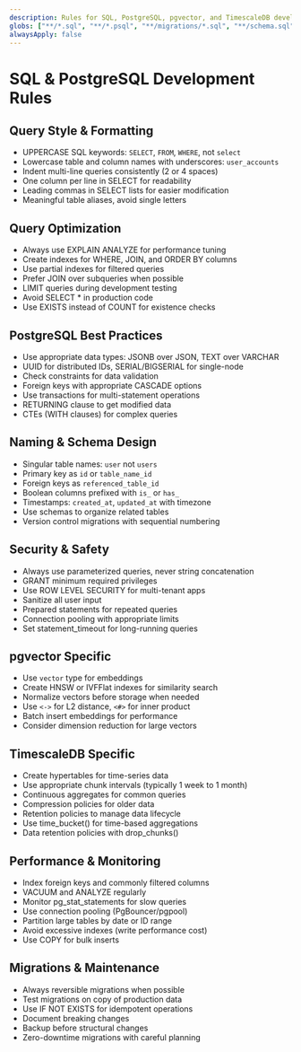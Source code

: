 ```yaml
---
description: Rules for SQL, PostgreSQL, pgvector, and TimescaleDB development
globs: ["**/*.sql", "**/*.psql", "**/migrations/*.sql", "**/schema.sql"]
alwaysApply: false
---
```


# SQL & PostgreSQL Development Rules

## Query Style & Formatting

- UPPERCASE SQL keywords: `SELECT`, `FROM`, `WHERE`, not `select`
- Lowercase table and column names with underscores: `user_accounts`
- Indent multi-line queries consistently (2 or 4 spaces)
- One column per line in SELECT for readability
- Leading commas in SELECT lists for easier modification
- Meaningful table aliases, avoid single letters

## Query Optimization

- Always use EXPLAIN ANALYZE for performance tuning
- Create indexes for WHERE, JOIN, and ORDER BY columns
- Use partial indexes for filtered queries
- Prefer JOIN over subqueries when possible
- LIMIT queries during development testing
- Avoid SELECT * in production code
- Use EXISTS instead of COUNT for existence checks

## PostgreSQL Best Practices

- Use appropriate data types: JSONB over JSON, TEXT over VARCHAR
- UUID for distributed IDs, SERIAL/BIGSERIAL for single-node
- Check constraints for data validation
- Foreign keys with appropriate CASCADE options
- Use transactions for multi-statement operations
- RETURNING clause to get modified data
- CTEs (WITH clauses) for complex queries

## Naming & Schema Design

- Singular table names: `user` not `users`
- Primary key as `id` or `table_name_id`
- Foreign keys as `referenced_table_id`
- Boolean columns prefixed with `is_` or `has_`
- Timestamps: `created_at`, `updated_at` with timezone
- Use schemas to organize related tables
- Version control migrations with sequential numbering

## Security & Safety

- Always use parameterized queries, never string concatenation
- GRANT minimum required privileges
- Use ROW LEVEL SECURITY for multi-tenant apps
- Sanitize all user input
- Prepared statements for repeated queries
- Connection pooling with appropriate limits
- Set statement_timeout for long-running queries

## pgvector Specific

- Use `vector` type for embeddings
- Create HNSW or IVFFlat indexes for similarity search
- Normalize vectors before storage when needed
- Use `<->` for L2 distance, `<#>` for inner product
- Batch insert embeddings for performance
- Consider dimension reduction for large vectors

## TimescaleDB Specific

- Create hypertables for time-series data
- Use appropriate chunk intervals (typically 1 week to 1 month)
- Continuous aggregates for common queries
- Compression policies for older data
- Retention policies to manage data lifecycle
- Use time_bucket() for time-based aggregations
- Data retention policies with drop_chunks()

## Performance & Monitoring

- Index foreign keys and commonly filtered columns
- VACUUM and ANALYZE regularly
- Monitor pg_stat_statements for slow queries
- Use connection pooling (PgBouncer/pgpool)
- Partition large tables by date or ID range
- Avoid excessive indexes (write performance cost)
- Use COPY for bulk inserts

## Migrations & Maintenance

- Always reversible migrations when possible
- Test migrations on copy of production data
- Use IF NOT EXISTS for idempotent operations
- Document breaking changes
- Backup before structural changes
- Zero-downtime migrations with careful planning